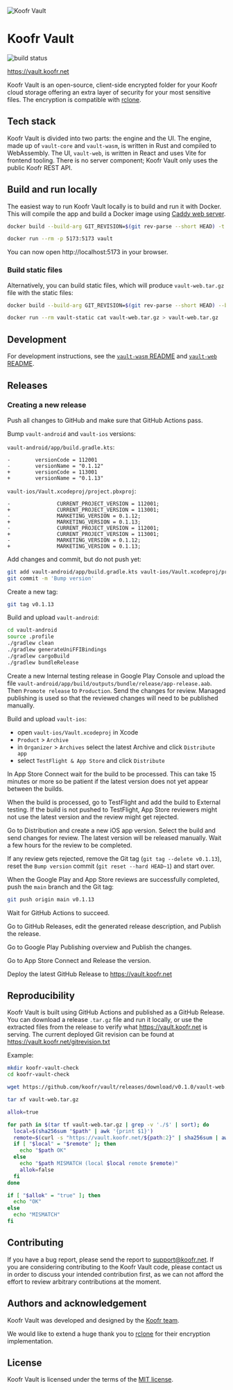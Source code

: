 ![Koofr Vault](./vault-web/src/assets/images/vault-logo.svg)

# Koofr Vault

![build status](https://github.com/koofr/vault/actions/workflows/build.yml/badge.svg)

https://vault.koofr.net

Koofr Vault is an open-source, client-side encrypted folder for your Koofr cloud storage offering an extra layer of security for your most sensitive files. The encryption is compatible with [rclone](https://rclone.org/).

## Tech stack

Koofr Vault is divided into two parts: the engine and the UI. The engine, made up of `vault-core` and `vault-wasm`, is written in Rust and compiled to WebAssembly. The UI, `vault-web`, is written in React and uses Vite for frontend tooling. There is no server component; Koofr Vault only uses the public Koofr REST API.

## Build and run locally

The easiest way to run Koofr Vault locally is to build and run it with Docker. This will compile the app and build a Docker image using [Caddy web server](https://caddyserver.com/).

```sh
docker build --build-arg GIT_REVISION=$(git rev-parse --short HEAD) -t vault .

docker run --rm -p 5173:5173 vault
```

You can now open http://localhost:5173 in your browser.

### Build static files

Alternatively, you can build static files, which will produce `vault-web.tar.gz` file with the static files:

```sh
docker build --build-arg GIT_REVISION=$(git rev-parse --short HEAD) --build-arg GIT_RELEASE=$(git describe --tags --exact-match 2> /dev/null || echo -n '') --target static-stage -t vault-static .

docker run --rm vault-static cat vault-web.tar.gz > vault-web.tar.gz
```

## Development

For development instructions, see the [`vault-wasm` README](./vault-wasm/README.md) and [`vault-web` README](./vault-web/README.md).

## Releases

### Creating a new release

Push all changes to GitHub and make sure that GitHub Actions pass.

Bump `vault-android` and `vault-ios` versions:

`vault-android/app/build.gradle.kts`:

```
-        versionCode = 112001
-        versionName = "0.1.12"
+        versionCode = 113001
+        versionName = "0.1.13"
```

`vault-ios/Vault.xcodeproj/project.pbxproj`:

```
-				CURRENT_PROJECT_VERSION = 112001;
+				CURRENT_PROJECT_VERSION = 113001;
-				MARKETING_VERSION = 0.1.12;
+				MARKETING_VERSION = 0.1.13;
-				CURRENT_PROJECT_VERSION = 112001;
+				CURRENT_PROJECT_VERSION = 113001;
-				MARKETING_VERSION = 0.1.12;
+				MARKETING_VERSION = 0.1.13;
```

Add changes and commit, but do not push yet:

```sh
git add vault-android/app/build.gradle.kts vault-ios/Vault.xcodeproj/project.pbxproj
git commit -m 'Bump version'
```

Create a new tag:

```sh
git tag v0.1.13
```

Build and upload `vault-android`:

```sh
cd vault-android
source .profile
./gradlew clean
./gradlew generateUniFFIBindings
./gradlew cargoBuild
./gradlew bundleRelease
```

Create a new Internal testing release in Google Play Console and upload the file `vault-android/app/build/outputs/bundle/release/app-release.aab`. Then `Promote release` to `Production`. Send the changes for review. Managed publishing is used so that the reviewed changes will need to be published manually.

Build and upload `vault-ios`:

- open `vault-ios/Vault.xcodeproj` in Xcode
- `Product` > `Archive`
- in `Organizer` > `Archives` select the latest Archive and click `Distribute app`
- select `TestFlight & App Store` and click `Distribute`

In App Store Connect wait for the build to be processed. This can take 15 minutes or more so be patient if the latest version does not yet appear between the builds.

When the build is processed, go to TestFlight and add the build to External testing. If the build is not pushed to TestFlight, App Store reviewers might not use the latest version and the review might get rejected.

Go to Distribution and create a new iOS app version. Select the build and send changes for review. The latest version will be released manually. Wait a few hours for the review to be completed.

If any review gets rejected, remove the Git tag (`git tag --delete v0.1.13`), reset the `Bump version` commit (`git reset --hard HEAD~1`) and start over.

When the Google Play and App Store reviews are successfully completed, push the `main` branch and the Git tag:

```sh
git push origin main v0.1.13
```

Wait for GitHub Actions to succeed.

Go to GitHub Releases, edit the generated release description, and Publish the release.

Go to Google Play Publishing overview and Publish the changes.

Go to App Store Connect and Release the version.

Deploy the latest GitHub Release to https://vault.koofr.net

## Reproducibility

Koofr Vault is built using GitHub Actions and published as a GitHub Release. You can download a release `.tar.gz` file and run it locally, or use the extracted files from the release to verify what https://vault.koofr.net is serving. The current deployed Git revision can be found at https://vault.koofr.net/gitrevision.txt


Example:

```sh
mkdir koofr-vault-check
cd koofr-vault-check

wget https://github.com/koofr/vault/releases/download/v0.1.0/vault-web.tar.gz

tar xf vault-web.tar.gz

allok=true

for path in $(tar tf vault-web.tar.gz | grep -v './$' | sort); do
  local=$(sha256sum "$path" | awk '{print $1}')
  remote=$(curl -s "https://vault.koofr.net/${path:2}" | sha256sum | awk '{print $1}')
  if [ "$local" = "$remote" ]; then
    echo "$path OK"
  else
    echo "$path MISMATCH (local $local remote $remote)"
    allok=false
  fi
done

if [ "$allok" = "true" ]; then
  echo "OK"
else
  echo "MISMATCH"
fi
```

## Contributing

If you have a bug report, please send the report to [support@koofr.net](mailto:support@koofr.net). If you are considering contributing to the Koofr Vault code, please contact us in order to discuss your intended contribution first, as we can not afford the effort to review arbitrary contributions at the moment.

## Authors and acknowledgement

Koofr Vault was developed and designed by the [Koofr team](https://koofr.eu/team/).

We would like to extend a huge thank you to [rclone](https://rclone.org/) for their encryption implementation.

## License

Koofr Vault is licensed under the terms of the [MIT license](./LICENSE).
